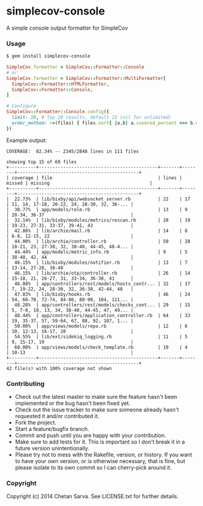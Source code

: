 # simplecov-console

A simple console output formatter for SimpleCov

### Usage

```bash
$ gem install simplecov-console
```

```ruby
SimpleCov.formatter = SimpleCov::Formatter::Console
# or
SimpleCov.formatter = SimpleCov::Formatter::MultiFormatter[
  SimpleCov::Formatter::HTMLFormatter,
  SimpleCov::Formatter::Console,
]

# Configure
SimpleCov::Formatter::Console.config({
  limit: 20, # Top 20 results, default 15 (nil for unlimited)
  order_method: ->(files) { files.sort{ |a,b| a.covered_percent <=> b.covered_percent } } # Ordering method, see SimpleCov API document for more informations
})
```

Example output:
```
COVERAGE:  82.34% -- 2345/2848 lines in 111 files

showing top 15 of 69 files
+----------+--------------------------------------------+-------+--------+---------------------------------------------+
| coverage | file                                       | lines | missed | missing                                     |
+----------+--------------------------------------------+-------+--------+---------------------------------------------+
|  22.73%  | lib/bixby/api/websocket_server.rb          | 22    | 17     | 11, 14, 17-18, 20-22, 24, 28-30, 32, 36-... |
|  30.77%  | app/models/role.rb                         | 13    | 9      | 28-34, 36-37                                |
|  32.14%  | lib/bixby/modules/metrics/rescan.rb        | 28    | 19     | 19-23, 27-31, 33-37, 39-41, 43              |
|  42.86%  | lib/archie/mail.rb                         | 14    | 8      | 6-8, 12-15, 22                              |
|  44.00%  | lib/archie/controller.rb                   | 50    | 28     | 18-21, 23, 27-30, 32, 38-40, 44-45, 48-4... |
|  44.44%  | app/models/metric_info.rb                  | 9     | 5      | 38-40, 42, 44                               |
|  46.15%  | lib/bixby/modules/notifier.rb              | 13    | 7      | 13-14, 27-28, 38-40                         |
|  46.15%  | lib/archie/otp/controller.rb               | 26    | 14     | 15-18, 21, 26-27, 31, 33-34, 36-38, 41      |
|  46.88%  | app/controllers/rest/models/hosts_contr... | 32    | 17     | 7, 19-22, 24, 28-30, 32, 36-38, 42-44, 48   |
|  47.83%  | lib/bixby/hooks.rb                         | 46    | 24     | 54, 68-70, 72-74, 84-86, 88-90, 104, 111... |
|  48.28%  | app/controllers/rest/models/checks_cont... | 29    | 15     | 5, 7-8, 10, 13, 34, 38-40, 44-45, 47, 49... |
|  48.44%  | app/controllers/application_controller.rb  | 64    | 33     | 19, 35-37, 57, 59-64, 67, 88, 92, 107, 1... |
|  50.00%  | app/views/models/repo.rb                   | 12    | 6      | 10, 12-13, 16-17, 20                        |
|  54.55%  | lib/ext/sidekiq_logging.rb                 | 11    | 5      | 9, 15-17, 19                                |
|  60.00%  | app/views/models/check_template.rb         | 10    | 4      | 10-13                                       |
+----------+--------------------------------------------+-------+--------+---------------------------------------------+
42 file(s) with 100% coverage not shown
```


### Contributing

* Check out the latest master to make sure the feature hasn't been implemented or the bug hasn't been fixed yet.
* Check out the issue tracker to make sure someone already hasn't requested it and/or contributed it.
* Fork the project.
* Start a feature/bugfix branch.
* Commit and push until you are happy with your contribution.
* Make sure to add tests for it. This is important so I don't break it in a future version unintentionally.
* Please try not to mess with the Rakefile, version, or history. If you want to have your own version, or is otherwise necessary, that is fine, but please isolate to its own commit so I can cherry-pick around it.

### Copyright

Copyright (c) 2014 Chetan Sarva. See LICENSE.txt for
further details.
